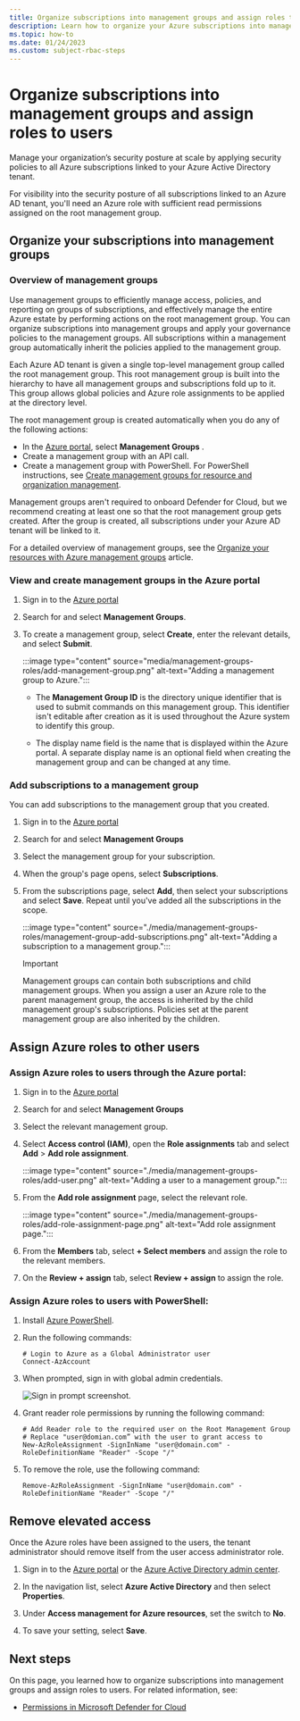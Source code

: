 ```yaml
---
title: Organize subscriptions into management groups and assign roles to users for Microsoft Defender for Cloud
description: Learn how to organize your Azure subscriptions into management groups in Microsoft Defender for Cloud and assign roles to users in your organization
ms.topic: how-to
ms.date: 01/24/2023
ms.custom: subject-rbac-steps
---
```


# Organize subscriptions into management groups and assign roles to users

Manage your organization’s security posture at scale by applying security policies to all Azure subscriptions linked to your Azure Active Directory tenant.

For visibility into the security posture of all subscriptions linked to an Azure AD tenant, you'll need an Azure role with sufficient read permissions assigned on the root management group.

## Organize your subscriptions into management groups

### Overview of management groups

Use management groups to efficiently manage access, policies, and reporting on groups of subscriptions, and effectively manage the entire Azure estate by performing actions on the root management group. You can organize subscriptions into management groups and apply your governance policies to the management groups. All subscriptions within a management group automatically inherit the policies applied to the management group. 

Each Azure AD tenant is given a single top-level management group called the root management group. This root management group is built into the hierarchy to have all management groups and subscriptions fold up to it. This group allows global policies and Azure role assignments to be applied at the directory level. 

The root management group is created automatically when you do any of the following actions: 
- In the [Azure portal](https://portal.azure.com), select **Management Groups** .
- Create a management group with an API call.
- Create a management group with PowerShell. For PowerShell instructions, see [Create management groups for resource and organization management](../governance/management-groups/create-management-group-portal.md).

Management groups aren't required to onboard Defender for Cloud, but we recommend creating at least one so that the root management group gets created. After the group is created, all subscriptions under your Azure AD tenant will be linked to it. 

For a detailed overview of management groups, see the [Organize your resources with Azure management groups](../governance/management-groups/overview.md) article.

### View and create management groups in the Azure portal

1. Sign in to the [Azure portal](https://portal.azure.com) 

1. Search for and select **Management Groups**.

1. To create a management group, select **Create**, enter the relevant details, and select **Submit**.

    :::image type="content" source="media/management-groups-roles/add-management-group.png" alt-text="Adding a management group to Azure.":::

    - The **Management Group ID** is the directory unique identifier that is used to submit commands on this management group. This identifier isn't editable after creation as it is used throughout the Azure system to identify this group. 
    
    - The display name field is the name that is displayed within the Azure portal. A separate display name is an optional field when creating the management group and can be changed at any time.  

### Add subscriptions to a management group

You can add subscriptions to the management group that you created.

1. Sign in to the [Azure portal](https://portal.azure.com) 

1. Search for and select **Management Groups**

1. Select the management group for your subscription.

1. When the group's page opens, select **Subscriptions**.

1. From the subscriptions page, select **Add**, then select your subscriptions and select **Save**. Repeat until you've added all the subscriptions in the scope.

    :::image type="content" source="./media/management-groups-roles/management-group-add-subscriptions.png" alt-text="Adding a subscription to a management group.":::

   > [!IMPORTANT]
   > Management groups can contain both subscriptions and child management  groups. When you assign a user an Azure role to the parent management group, the access is inherited by the child management group's subscriptions. Policies set at the parent management group are also inherited by the children. 

## Assign Azure roles to other users

### Assign Azure roles to users through the Azure portal: 

1. Sign in to the [Azure portal](https://portal.azure.com) 

1. Search for and select **Management Groups**

1.  Select the relevant management group.

1. Select **Access control (IAM)**, open the **Role assignments** tab and select **Add** > **Add role assignment**.

    :::image type="content" source="./media/management-groups-roles/add-user.png" alt-text="Adding a user to a management group.":::

1. From the **Add role assignment** page, select the relevant role.

    :::image type="content" source="./media/management-groups-roles/add-role-assignment-page.png" alt-text="Add role assignment page.":::

1. From the **Members** tab, select **+ Select members** and assign the role to the relevant members.

1. On the **Review + assign** tab, select **Review + assign** to assign the role.


### Assign Azure roles to users with PowerShell: 

1. Install [Azure PowerShell](/powershell/azure/install-azure-powershell).
2. Run the following commands: 

    ```azurepowershell
    # Login to Azure as a Global Administrator user
    Connect-AzAccount
    ```

3. When prompted, sign in with global admin credentials. 

    ![Sign in prompt screenshot.](./media/management-groups-roles/azurerm-sign-in.PNG)

4. Grant reader role permissions by running the following command:

    ```azurepowershell
    # Add Reader role to the required user on the Root Management Group
    # Replace "user@domian.com” with the user to grant access to
    New-AzRoleAssignment -SignInName "user@domain.com" -RoleDefinitionName "Reader" -Scope "/"
    ```
5. To remove the role, use the following command: 

    ```azurepowershell
    Remove-AzRoleAssignment -SignInName "user@domain.com" -RoleDefinitionName "Reader" -Scope "/" 
    ```

## Remove elevated access 

Once the Azure roles have been assigned to the users, the tenant administrator should remove itself from the user access administrator role.

1. Sign in to the [Azure portal](https://portal.azure.com) or the [Azure Active Directory admin center](https://aad.portal.azure.com).

2. In the navigation list, select **Azure Active Directory** and then select **Properties**.

3. Under **Access management for Azure resources**, set the switch to **No**.

4. To save your setting, select **Save**.

## Next steps

On this page, you learned how to organize subscriptions into management groups and assign roles to users. For related information, see:

- [Permissions in Microsoft Defender for Cloud](permissions.md)
